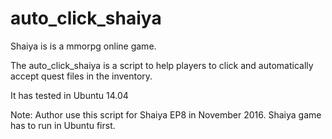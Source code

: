 # auto_click_shaiya

Shaiya is is a mmorpg online game.

The auto_click_shaiya is a script to help players to click and automatically accept quest files in the inventory.

It has tested in Ubuntu 14.04

Note: Author use this script for Shaiya EP8 in November 2016.
Shaiya game has to run in Ubuntu first.




